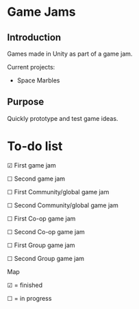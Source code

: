 Game Jams
=========

Introduction
-----------

Games made in Unity as part of a game jam.

Current projects:
- Space Marbles


Purpose
-------

Quickly prototype and test game ideas.


To-do list
==========

&#x2611; First game jam

&#9744; Second game jam

&#9744; First Community/global game jam

&#9744; Second Community/global game jam

&#9744; First Co-op game jam

&#9744; Second Co-op game jam

&#9744; First Group game jam

&#9744; Second Group game jam





Map

&#x2611; = finished

&#9744; = in progress
